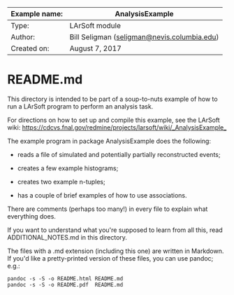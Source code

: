 | Example name:   | AnalysisExample                             |
| --------------- | ------------------------------------------- |
| Type:           | LArSoft module                              |
| Author:         | Bill Seligman (seligman@nevis.columbia.edu) |
| Created on:     | August 7, 2017                              |

# README.md

This directory is intended to be part of a soup-to-nuts example of how
to run a LArSoft program to perform an analysis task.

For directions on how to set up and compile this example, see the LArSoft wiki:
<https://cdcvs.fnal.gov/redmine/projects/larsoft/wiki/_AnalysisExample_>

The example program in package AnalysisExample does the following:

- reads a file of simulated and potentially partially reconstructed
  events;

- creates a few example histograms;

- creates two example n-tuples;

- has a couple of brief examples of how to use associations. 

There are comments (perhaps too many!) in every file to explain what
everything does.

If you want to understand what you're supposed to learn from all this,
read ADDITIONAL_NOTES.md in this directory.

The files with a .md extension (including this one) are written in
Markdown. If you'd like a pretty-printed version of these files, you
can use pandoc; e.g.:

```
pandoc -s -S -o README.html README.md
pandoc -s -S -o README.pdf  README.md
```
